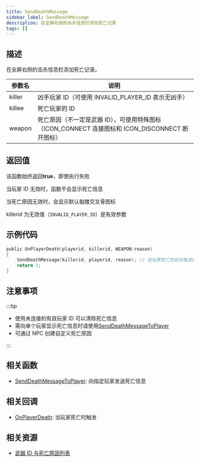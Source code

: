 ```yaml
---
title: SendDeathMessage
sidebar_label: SendDeathMessage
description: 在全屏右侧的击杀信息栏添加死亡记录
tags: []
---
```


## 描述

在全屏右侧的击杀信息栏添加死亡记录。

| 参数名 | 说明                                                                                            |
| ------ | ----------------------------------------------------------------------------------------------- |
| killer | 凶手玩家 ID（可使用 INVALID_PLAYER_ID 表示无凶手）                                              |
| killee | 死亡玩家的 ID                                                                                   |
| weapon | 死亡原因（不一定是武器 ID），可使用特殊图标（ICON_CONNECT 连接图标和 ICON_DISCONNECT 断开图标） |

## 返回值

该函数始终返回**true**，即使执行失败

当玩家 ID 无效时，函数不会显示死亡信息

当死亡原因无效时，会显示默认骷髅交叉骨图标

killerid 为无效值（`INVALID_PLAYER_ID`）是有效参数

## 示例代码

```c
public OnPlayerDeath(playerid, killerid, WEAPON:reason)
{
    SendDeathMessage(killerid, playerid, reason); // 在玩家死亡时自动发送死亡信息
    return 1;
}
```

## 注意事项

:::tip

- 使用未连接的有效玩家 ID 可以清除死亡信息
- 需向单个玩家显示死亡信息时请使用[SendDeathMessageToPlayer](SendDeathMessageToPlayer)
- 可通过 NPC 创建自定义死亡原因

:::

## 相关函数

- [SendDeathMessageToPlayer](SendDeathMessageToPlayer): 向指定玩家发送死亡信息

## 相关回调

- [OnPlayerDeath](../callbacks/OnPlayerDeath): 当玩家死亡时触发

## 相关资源

- [武器 ID 与死亡原因列表](../resources/weaponids)
